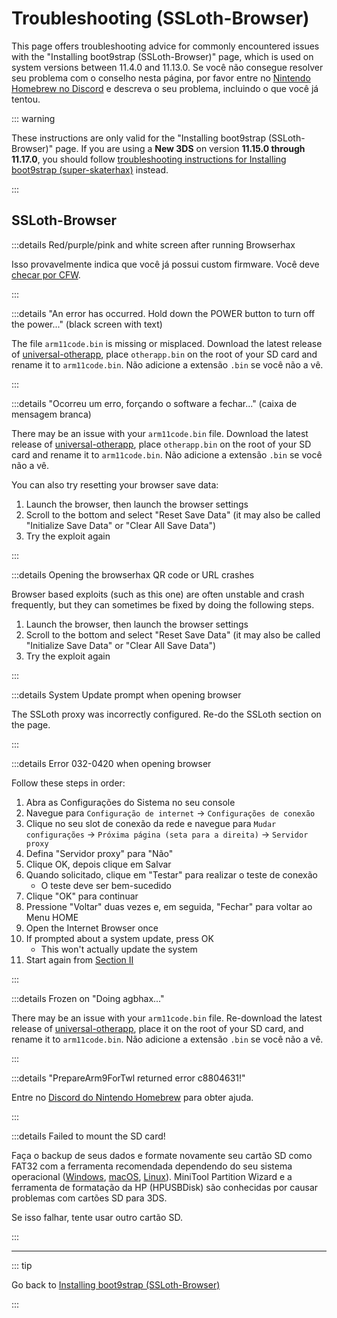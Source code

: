 # Troubleshooting (SSLoth-Browser)

This page offers troubleshooting advice for commonly encountered issues with the "Installing boot9strap (SSLoth-Browser)" page, which is used on system versions between 11.4.0 and 11.13.0. Se você não consegue resolver seu problema com o conselho nesta página, por favor entre no [Nintendo Homebrew no Discord](https://discord.gg/MWxPgEp) e descreva o seu problema, incluindo o que você já tentou.

::: warning

These instructions are only valid for the "Installing boot9strap (SSLoth-Browser)" page. If you are using a **New 3DS** on version **11.15.0 through 11.17.0**, you should follow [troubleshooting instructions for Installing boot9strap (super-skaterhax)](troubleshooting-super-skaterhax) instead.

:::

## SSLoth-Browser

:::details Red/purple/pink and white screen after running Browserhax

Isso provavelmente indica que você já possui custom firmware. Você deve [checar por CFW](checking-for-cfw).

:::

:::details "An error has occurred. Hold down the POWER button to turn off the power..." (black screen with text)

The file `arm11code.bin` is missing or misplaced. Download the latest release of [universal-otherapp](https://github.com/TuxSH/universal-otherapp/releases/latest), place `otherapp.bin` on the root of your SD card and rename it to `arm11code.bin`. Não adicione a extensão `.bin` se você não a vê.

:::

:::details "Ocorreu um erro, forçando o software a fechar..." (caixa de mensagem branca)

There may be an issue with your `arm11code.bin` file. Download the latest release of [universal-otherapp](https://github.com/TuxSH/universal-otherapp/releases/latest), place `otherapp.bin` on the root of your SD card and rename it to `arm11code.bin`. Não adicione a extensão `.bin` se você não a vê.

You can also try resetting your browser save data:

1. Launch the browser, then launch the browser settings
2. Scroll to the bottom and select "Reset Save Data" (it may also be called "Initialize Save Data" or "Clear All Save Data")
3. Try the exploit again

:::

:::details Opening the browserhax QR code or URL crashes

Browser based exploits (such as this one) are often unstable and crash frequently, but they can sometimes be fixed by doing the following steps.

1. Launch the browser, then launch the browser settings
2. Scroll to the bottom and select "Reset Save Data" (it may also be called "Initialize Save Data" or "Clear All Save Data")
3. Try the exploit again

:::

:::details System Update prompt when opening browser

The SSLoth proxy was incorrectly configured. Re-do the SSLoth section on the page.

:::

:::details Error 032-0420 when opening browser

Follow these steps in order:

1. Abra as Configurações do Sistema no seu console
2. Navegue para `Configuração de internet` -> `Configurações de conexão`
3. Clique no seu slot de conexão da rede e navegue para `Mudar configurações` -> `Próxima página (seta para a direita)` -> `Servidor proxy`
4. Defina "Servidor proxy" para "Não"
5. Clique OK, depois clique em Salvar
6. Quando solicitado, clique em "Testar" para realizar o teste de conexão
   - O teste deve ser bem-sucedido
7. Clique "OK" para continuar
8. Pressione "Voltar" duas vezes e, em seguida, "Fechar" para voltar ao Menu HOME
9. Open the Internet Browser once
10. If prompted about a system update, press OK
    - This won't actually update the system
11. Start again from [Section II](installing-boot9strap-\(ssloth-browser\).html#section-ii---ssloth)

:::

:::details Frozen on "Doing agbhax..."

There may be an issue with your `arm11code.bin` file. Re-download the latest release of [universal-otherapp](https://github.com/TuxSH/universal-otherapp/releases/latest), place it on the root of your SD card, and rename it to `arm11code.bin`. Não adicione a extensão `.bin` se você não a vê.

:::

:::details "PrepareArm9ForTwl returned error c8804631!"

Entre no [Discord do Nintendo Homebrew](https://discord.gg/MWxPgEp) para obter ajuda.

:::

:::details Failed to mount the SD card!

Faça o backup de seus dados e formate novamente seu cartão SD como FAT32 com a ferramenta recomendada dependendo do seu sistema operacional ([Windows](formatting-sd-\(windows\)), [macOS](formatting-sd-\(mac\)), [Linux](formatting-sd-\(linux\))). MiniTool Partition Wizard e a ferramenta de formatação da HP (HPUSBDisk) são conhecidas por causar problemas com cartões SD para 3DS.

Se isso falhar, tente usar outro cartão SD.

:::

<!--@include: ./_include/troubleshooting-sb9si-common.md -->

<!--@include: ./_include/troubleshooting-get-help-common.md -->

---

::: tip

Go back to [Installing boot9strap (SSLoth-Browser)](installing-boot9strap-\(ssloth-browser\))

:::

<!--@include: ./_include/troubleshooting-return.md -->
